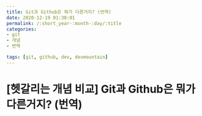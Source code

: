 ```yaml
---
title: Git과 Github은 뭐가 다른거지? (번역)
date: 2020-12-19 01:30:01
permalink: /:short_year-:month-:day/:title
categories:
- git
- 개념
- 번역

tags: [git, github, dev, devmountain]
---
```


# [헷갈리는 개념 비교] Git과 Github은 뭐가 다른거지? (번역)